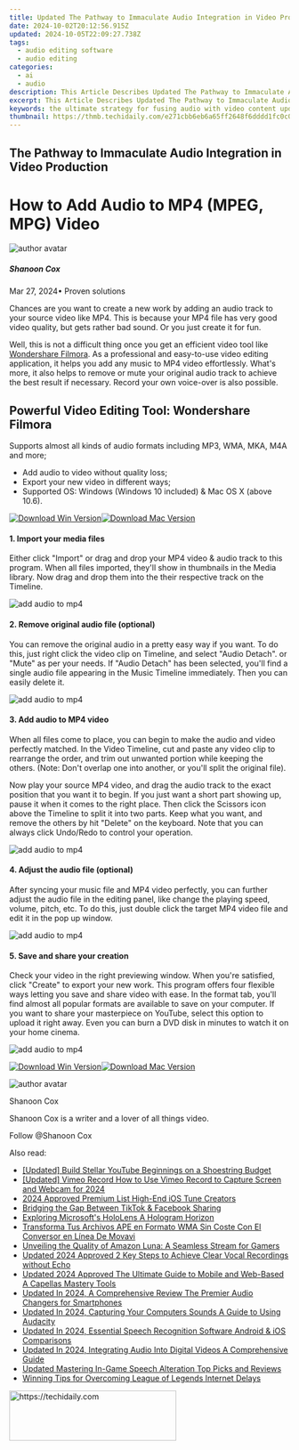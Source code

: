 ```yaml
---
title: Updated The Pathway to Immaculate Audio Integration in Video Production
date: 2024-10-02T20:12:56.915Z
updated: 2024-10-05T22:09:27.738Z
tags: 
  - audio editing software
  - audio editing
categories: 
  - ai
  - audio
description: This Article Describes Updated The Pathway to Immaculate Audio Integration in Video Production
excerpt: This Article Describes Updated The Pathway to Immaculate Audio Integration in Video Production
keywords: the ultimate strategy for fusing audio with video content updated,the pathway to immaculate audio integration in video production,the complete process of audio integration into quicktime video files,the ultimate selection 5 premium audiovideo integration tools,the updated guide to video audio integration for filmmakers,the ultimate guide to top audio extraction tools in videos,multimodal media mastery integrating audio into video projects today
thumbnail: https://thmb.techidaily.com/e271cbb6eb6a65ff2648f6dddd1fc0c078a843660eba98a715724fa951b431ee.jpg
---
```


## The Pathway to Immaculate Audio Integration in Video Production

# How to Add Audio to MP4 (MPEG, MPG) Video

![author avatar](https://images.wondershare.com/filmora/article-images/shannon-cox.jpg)

##### Shanoon Cox

 Mar 27, 2024• Proven solutions

Chances are you want to create a new work by adding an audio track to your source video like MP4\. This is because your MP4 file has very good video quality, but gets rather bad sound. Or you just create it for fun.

Well, this is not a difficult thing once you get an efficient video tool like [Wondershare Filmora](https://tools.techidaily.com/wondershare/filmora/download/). As a professional and easy-to-use video editing application, it helps you add any music to MP4 video effortlessly. What's more, it also helps to remove or mute your original audio track to achieve the best result if necessary. Record your own voice-over is also possible.

## Powerful Video Editing Tool: Wondershare Filmora

Supports almost all kinds of audio formats including MP3, WMA, MKA, M4A and more;

* Add audio to video without quality loss;
* Export your new video in different ways;
* Supported OS: Windows (Windows 10 included) & Mac OS X (above 10.6).

[![Download Win Version](https://images.wondershare.com/filmora/guide/download-btn-win.jpg)](https://tools.techidaily.com/wondershare/filmora/download/)[![Download Mac Version](https://images.wondershare.com/filmora/guide/download-btn-mac.jpg)](https://tools.techidaily.com/wondershare/filmora/download/)

#### 1\. Import your media files

Either click "Import" or drag and drop your MP4 video & audio track to this program. When all files imported, they'll show in thumbnails in the Media library. Now drag and drop them into the their respective track on the Timeline.

![add audio to mp4](https://images.wondershare.com/images/multimedia/video-editor/video-editor-interface.jpg "add audio to mp4")

#### 2\. Remove original audio file (optional)

You can remove the original audio in a pretty easy way if you want. To do this, just right click the video clip on Timeline, and select "Audio Detach". or "Mute" as per your needs. If "Audio Detach" has been selected, you'll find a single audio file appearing in the Music Timeline immediately. Then you can easily delete it.

![add audio to mp4](https://images.wondershare.com/images/multimedia/video-editor/video-editor-time-line.jpg "add audio to mp4")

#### 3\. Add audio to MP4 video

When all files come to place, you can begin to make the audio and video perfectly matched. In the Video Timeline, cut and paste any video clip to rearrange the order, and trim out unwanted portion while keeping the others. (Note: Don't overlap one into another, or you'll split the original file).

Now play your source MP4 video, and drag the audio track to the exact position that you want it to begin. If you just want a short part showing up, pause it when it comes to the right place. Then click the Scissors icon above the Timeline to split it into two parts. Keep what you want, and remove the others by hit "Delete" on the keyboard. Note that you can always click Undo/Redo to control your operation.

![add audio to mp4](https://images.wondershare.com/images/multimedia/video-editor/editing-files-2.jpg "add audio to mp4")

#### 4\. Adjust the audio file (optional)

After syncing your music file and MP4 video perfectly, you can further adjust the audio file in the editing panel, like change the playing speed, volume, pitch, etc. To do this, just double click the target MP4 video file and edit it in the pop up window.

![add audio to mp4](https://images.wondershare.com/topic/video-editing/edit-audio-speedup-fade-in-out.jpg "add audio to mp4")

#### 5\. Save and share your creation

Check your video in the right previewing window. When you're satisfied, click "Create" to export your new work. This program offers four flexible ways letting you save and share video with ease. In the format tab, you'll find almost all popular formats are available to save on your computer. If you want to share your masterpiece on YouTube, select this option to upload it right away. Even you can burn a DVD disk in minutes to watch it on your home cinema.

![add audio to mp4](https://images.wondershare.com/images/multimedia/video-editor/output.jpg "add audio to mp4")

[![Download Win Version](https://images.wondershare.com/filmora/guide/download-btn-win.jpg)](https://tools.techidaily.com/wondershare/filmora/download/)[![Download Mac Version](https://images.wondershare.com/filmora/guide/download-btn-mac.jpg)](https://tools.techidaily.com/wondershare/filmora/download/)

![author avatar](https://images.wondershare.com/filmora/article-images/shannon-cox.jpg)

Shanoon Cox

Shanoon Cox is a writer and a lover of all things video.

Follow @Shanoon Cox

<ins class="adsbygoogle"
      style="display:block"
      data-ad-client="ca-pub-7571918770474297"
      data-ad-slot="8358498916"
      data-ad-format="auto"
      data-full-width-responsive="true"></ins>

<span class="atpl-alsoreadstyle">Also read:</span>
<div><ul>
<li><a href="https://youtube-clips.techidaily.com/updated-build-stellar-youtube-beginnings-on-a-shoestring-budget/"><u>[Updated] Build Stellar YouTube Beginnings on a Shoestring Budget</u></a></li>
<li><a href="https://vimeo-videos.techidaily.com/updated-vimeo-record-how-to-use-vimeo-record-to-capture-screen-and-webcam-for-2024/"><u>[Updated] Vimeo Record How to Use Vimeo Record to Capture Screen and Webcam for 2024</u></a></li>
<li><a href="https://extra-skills.techidaily.com/2024-approved-premium-list-high-end-ios-tune-creators/"><u>2024 Approved Premium List High-End iOS Tune Creators</u></a></li>
<li><a href="https://facebook-video-content.techidaily.com/bridging-the-gap-between-tiktok-and-facebook-sharing/"><u>Bridging the Gap Between TikTok & Facebook Sharing</u></a></li>
<li><a href="https://extra-tips.techidaily.com/exploring-microsofts-hololens-a-hologram-horizon/"><u>Exploring Microsoft's HoloLens A Hologram Horizon</u></a></li>
<li><a href="https://some-approaches.techidaily.com/transforma-tus-archivos-ape-en-formato-wma-sin-coste-con-el-conversor-en-linea-de-movavi/"><u>Transforma Tus Archivos APE en Formato WMA Sin Coste Con El Conversor en Línea De Movavi</u></a></li>
<li><a href="https://buynow-info.techidaily.com/unveiling-the-quality-of-amazon-luna-a-seamless-stream-for-gamers/"><u>Unveiling the Quality of Amazon Luna: A Seamless Stream for Gamers</u></a></li>
<li><a href="https://sound-tweaking.techidaily.com/updated-2024-approved-2-key-steps-to-achieve-clear-vocal-recordings-without-echo/"><u>Updated 2024 Approved 2 Key Steps to Achieve Clear Vocal Recordings without Echo</u></a></li>
<li><a href="https://sound-tweaking.techidaily.com/updated-2024-approved-the-ultimate-guide-to-mobile-and-web-based-a-capellas-mastery-tools/"><u>Updated 2024 Approved The Ultimate Guide to Mobile and Web-Based A Capellas Mastery Tools</u></a></li>
<li><a href="https://sound-tweaking.techidaily.com/updated-in-2024-a-comprehensive-review-the-premier-audio-changers-for-smartphones/"><u>Updated In 2024, A Comprehensive Review The Premier Audio Changers for Smartphones</u></a></li>
<li><a href="https://sound-tweaking.techidaily.com/updated-in-2024-capturing-your-computers-sounds-a-guide-to-using-audacity/"><u>Updated In 2024, Capturing Your Computers Sounds A Guide to Using Audacity</u></a></li>
<li><a href="https://sound-tweaking.techidaily.com/updated-in-2024-essential-speech-recognition-software-android-and-ios-comparisons/"><u>Updated In 2024, Essential Speech Recognition Software Android & iOS Comparisons</u></a></li>
<li><a href="https://sound-tweaking.techidaily.com/updated-in-2024-integrating-audio-into-digital-videos-a-comprehensive-guide/"><u>Updated In 2024, Integrating Audio Into Digital Videos A Comprehensive Guide</u></a></li>
<li><a href="https://sound-tweaking.techidaily.com/updated-mastering-in-game-speech-alteration-top-picks-and-reviews/"><u>Updated Mastering In-Game Speech Alteration Top Picks and Reviews</u></a></li>
<li><a href="https://program-issues.techidaily.com/winning-tips-for-overcoming-league-of-legends-internet-delays/"><u>Winning Tips for Overcoming League of Legends Internet Delays</u></a></li>
</ul></div>

<!-- affiliate ads begin -->
<a href="https://aligracehair.sjv.io/c/5597632/1918679/19272" target="_top" id="1918679">
  <img src="//a.impactradius-go.com/display-ad/19272-1918679" border="0" alt="https://techidaily.com" width="300" height="90"/>
</a>
<img height="0" width="0" src="https://aligracehair.sjv.io/i/5597632/1918679/19272" style="position:absolute;visibility:hidden;" border="0" />
<!-- affiliate ads end -->


